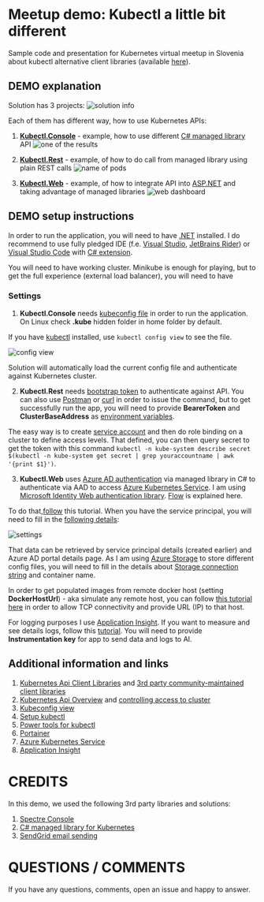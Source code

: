 # Meetup demo: Kubectl a little bit different

Sample code and presentation for Kubernetes virtual meetup in Slovenia about kubectl alternative client libraries (available [here](https://github.com/kubernetes-client)).

## DEMO explanation

Solution has 3 projects:
![solution info](https://csacoresettings.blob.core.windows.net/public/meetup-solution-info.png)

Each of them has different way, how to use Kubernetes APIs:
1. **[Kubectl.Console](https://github.com/bovrhovn/meetup-demo-kubectl-differently/tree/main/src/KubectlSLN/Kubectl.Console)** - example, how to use different [C# managed library](https://github.com/kubernetes-client/csharp) API
![one of the results](https://csacoresettings.blob.core.windows.net/public/meetup-list-pods-managed.png)

2. **[Kubectl.Rest](https://github.com/bovrhovn/meetup-demo-kubectl-differently/tree/main/src/KubectlSLN/Kubectl.Rest)** - example, of how to do call from managed library using plain REST calls
![name of pods](https://csacoresettings.blob.core.windows.net/public/meetup-pod-name-rest.png)

3. **[Kubectl.Web](https://github.com/bovrhovn/meetup-demo-kubectl-differently/tree/main/src/KubectlSLN/Kubectl.Web)** - example, of how to integrate API into [ASP.NET](https://asp.net) and taking advantage of managed libraries
![web dashboard](https://csacoresettings.blob.core.windows.net/public/meetup-web-view.png)


## DEMO setup instructions

In order to run the application, you will need to have [.NET](https://dot.net) installed. I do recommend to use fully pledged IDE (f.e. [Visual Studio](https://www.visualstudio.com), [JetBrains Rider](https://www.jetbrains.com/rider/)) or [Visual Studio Code](https://code.visualstudio.com) with [C# extension](https://marketplace.visualstudio.com/items?itemName=ms-dotnettools.csharp).

You will need to have working cluster. Minikube is enough for playing, but to get the full experience (external load balancer), you will need to have 

### Settings

1. **Kubectl.Console** needs [kubeconfig file]((https://kubernetes.io/docs/concepts/configuration/organize-cluster-access-kubeconfig)) in order to run the application. On Linux check **.kube** hidden folder in home folder by default.

If you have [kubectl](https://kubernetes.io/docs/tasks/tools/install-kubectl/) installed, use `kubectl config view` to see the file.

![config view](https://csacoresettings.blob.core.windows.net/public/meetup-config-view.png)

Solution will automatically load the current config file and authenticate against Kubernetes cluster.

2. **Kubectl.Rest** needs [bootstrap token](https://kubernetes.io/docs/reference/access-authn-authz/bootstrap-tokens/) to authenticate against API. You can also use [Postman](https://www.postman.com/) or [curl](https://en.wikipedia.org/wiki/CURL) in order to issue the command, but to get successfully run the app, you will need to provide **BearerToken** and **ClusterBaseAddress** as [environment variables](https://en.wikipedia.org/wiki/Environment_variable).

The easy way is to create [service account](https://kubernetes.io/docs/reference/access-authn-authz/service-accounts-admin/) and then do role binding on a cluster to define access levels. That defined, you can then query secret to get the token with this command `kubectl -n kube-system describe secret $(kubectl -n kube-system get secret | grep youraccountname | awk '{print $1}')`.

3. **Kubectl.Web** uses [Azure AD authentication](https://azure.com/sdk) via managed library in C# to authenticate via AAD to access [Azure Kubernetes Service](https://docs.microsoft.com/en-us/azure/aks/). I am using [Microsoft Identity Web authentication library](https://docs.microsoft.com/en-us/azure/active-directory/develop/microsoft-identity-web). [Flow](https://docs.microsoft.com/en-us/azure/active-directory/develop/app-sign-in-flow) is explained here.

To do that,[follow](https://docs.microsoft.com/en-us/azure/active-directory/develop/app-objects-and-service-principals) this tutorial. When you have the service principal, you will need to fill in the [following details](https://github.com/bovrhovn/meetup-demo-kubectl-differently/blob/main/src/KubectlSLN/Kubectl.Web/appsettings.json):

![settings](https://csacoresettings.blob.core.windows.net/public/meetup-web-settings.png)

That data can be retrieved by service principal details (created earlier) and Azure AD portal details page. As I am using [Azure Storage](https://docs.microsoft.com/en-us/azure/storage/) to store different config files, you will need to fill in the details about [Storage connection string](https://docs.microsoft.com/en-us/azure/storage/common/storage-configure-connection-string?toc=/azure/storage/blobs/toc.json) and container name.

In order to get populated images from remote docker host (setting **DockerHostUrl**) - aka simulate any remote host, you can follow [this tutorial here](https://docs.docker.com/engine/install/linux-postinstall/#configuring-remote-access-with-daemonjson) in order to allow TCP connectivity and provide URL (IP) to that host.

For logging purposes I use [Application Insight](https://docs.microsoft.com/en-us/azure/azure-monitor/app/app-insights-overview). If you want to measure and see details logs, follow this [tutorial](https://docs.microsoft.com/en-us/azure/azure-monitor/app/asp-net-core). You will need to provide **Instrumentation key** for app to send data and logs to AI.

## Additional information and links

1. [Kubernetes Api Client Libraries](https://github.com/kubernetes-client) and [3rd party community-maintained client libraries](https://kubernetes.io/docs/reference/using-api/client-libraries/#community-maintained-client-libraries)
2. [Kubernetes Api Overview](https://kubernetes.io/docs/reference/using-api/) and [controlling access to cluster](https://kubernetes.io/docs/concepts/security/controlling-access/)
3. [Kubeconfig view](https://kubernetes.io/docs/concepts/configuration/organize-cluster-access-kubeconfig/)
4. [Setup kubectl](https://kubernetes.io/docs/tasks/tools/install-kubectl/)
5. [Power tools for kubectl](https://github.com/ahmetb/kubectx)
6. [Portainer](https://www.portainer.io/installation/)
7. [Azure Kubernetes Service](https://docs.microsoft.com/en-us/azure/aks/)
8. [Application Insight](https://docs.microsoft.com/en-us/azure/azure-monitor/app/app-insights-overview)

# CREDITS

In this demo, we used the following 3rd party libraries and solutions:
1. [Spectre Console](https://github.com/spectresystems/spectre.console/)
2. [C# managed library for Kubernetes](https://github.com/kubernetes-client/csharp)
3. [SendGrid email sending](https://github.com/sendgrid/sendgrid-csharp)

# QUESTIONS / COMMENTS

If you have any questions, comments, open an issue and happy to answer.
